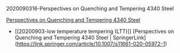 2020090316-Perspectives on Quenching and Tempering 4340 Steel


[Perspectives on Quenching and Tempering 4340 Steel](https://link.springer.com/article/10.1007/s11661-020-05972-1)

- [[20200903-low temperature tempering (LTT)]] [Perspectives on Quenching and Tempering 4340 Steel | SpringerLink] (https://link.springer.com/article/10.1007/s11661-020-05972-1)

